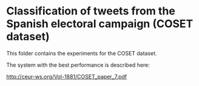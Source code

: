# Classification of tweets from the Spanish electoral campaign (COSET dataset)

This folder contains the experiments for the COSET dataset. 

The system with the best performance is described here:

http://ceur-ws.org/Vol-1881/COSET_paper_7.pdf
